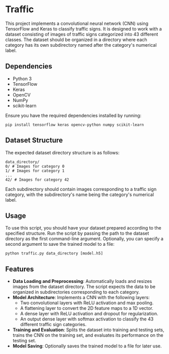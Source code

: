 # Traffic

This project implements a convolutional neural network (CNN) using TensorFlow and Keras to classify traffic signs. It is designed to work with a dataset consisting of images of traffic signs categorized into 43 different classes. The dataset should be organized in a directory where each category has its own subdirectory named after the category's numerical label.

## Dependencies

- Python 3
- TensorFlow
- Keras
- OpenCV
- NumPy
- scikit-learn

Ensure you have the required dependencies installed by running:

```
pip install tensorflow keras opencv-python numpy scikit-learn
```

## Dataset Structure

The expected dataset directory structure is as follows:

```
data_directory/
0/ # Images for category 0
1/ # Images for category 1
...
42/ # Images for category 42
```

Each subdirectory should contain images corresponding to a traffic sign category, with the subdirectory's name being the category's numerical label.

## Usage

To use this script, you should have your dataset prepared according to the specified structure. Run the script by passing the path to the dataset directory as the first command-line argument. Optionally, you can specify a second argument to save the trained model to a file:

```
python traffic.py data_directory [model.h5]
```

## Features

- **Data Loading and Preprocessing**: Automatically loads and resizes images from the dataset directory. The script expects the data to be organized in subdirectories corresponding to each category.
- **Model Architecture**: Implements a CNN with the following layers:
  - Two convolutional layers with ReLU activation and max pooling.
  - A flattening layer to convert the 2D feature maps to a 1D vector.
  - A dense layer with ReLU activation and dropout for regularization.
  - An output dense layer with softmax activation to classify the 43 different traffic sign categories.
- **Training and Evaluation**: Splits the dataset into training and testing sets, trains the CNN on the training set, and evaluates its performance on the testing set.
- **Model Saving**: Optionally saves the trained model to a file for later use.
